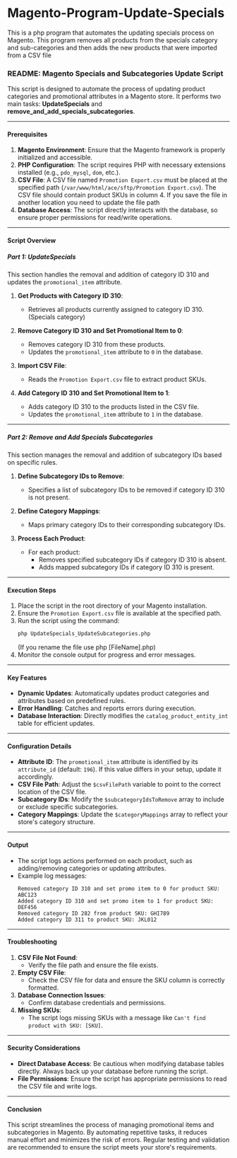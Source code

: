 # Magento-Program-Update-Specials
This is a php program that automates the updating specials process on Magento. This program removes all products from the specials category and sub-categories and then adds the new products that were imported from a CSV file
### README: Magento Specials and Subcategories Update Script

This script is designed to automate the process of updating product categories and promotional attributes in a Magento store. It performs two main tasks: **UpdateSpecials** and **remove_and_add_specials_subcategories**.

---

#### **Prerequisites**
1. **Magento Environment**: Ensure that the Magento framework is properly initialized and accessible.
2. **PHP Configuration**: The script requires PHP with necessary extensions installed (e.g., `pdo_mysql`, `dom`, etc.).
3. **CSV File**: A CSV file named `Promotion Export.csv` must be placed at the specified path (`/var/www/html/ace/sftp/Promotion Export.csv`). The CSV file should contain product SKUs in column 4. If you save the file in another location you need to update the file path
4. **Database Access**: The script directly interacts with the database, so ensure proper permissions for read/write operations.

---

#### **Script Overview**

##### **Part 1: UpdateSpecials**
This section handles the removal and addition of category ID 310 and updates the `promotional_item` attribute.

1. **Get Products with Category ID 310**:
   - Retrieves all products currently assigned to category ID 310. (Specials category)
   
2. **Remove Category ID 310 and Set Promotional Item to 0**:
   - Removes category ID 310 from these products.
   - Updates the `promotional_item` attribute to `0` in the database.

3. **Import CSV File**:
   - Reads the `Promotion Export.csv` file to extract product SKUs.

4. **Add Category ID 310 and Set Promotional Item to 1**:
   - Adds category ID 310 to the products listed in the CSV file.
   - Updates the `promotional_item` attribute to `1` in the database.

---

##### **Part 2: Remove and Add Specials Subcategories**
This section manages the removal and addition of subcategory IDs based on specific rules.

1. **Define Subcategory IDs to Remove**:
   - Specifies a list of subcategory IDs to be removed if category ID 310 is not present.

2. **Define Category Mappings**:
   - Maps primary category IDs to their corresponding subcategory IDs.

3. **Process Each Product**:
   - For each product:
     - Removes specified subcategory IDs if category ID 310 is absent.
     - Adds mapped subcategory IDs if category ID 310 is present.

---

#### **Execution Steps**
1. Place the script in the root directory of your Magento installation.
2. Ensure the `Promotion Export.csv` file is available at the specified path.
3. Run the script using the command:
   ```bash
   php UpdateSpecials_UpdateSubcategories.php
   ```
   (If you rename the file use php [FileName].php)
4. Monitor the console output for progress and error messages.

---

#### **Key Features**
- **Dynamic Updates**: Automatically updates product categories and attributes based on predefined rules.
- **Error Handling**: Catches and reports errors during execution.
- **Database Interaction**: Directly modifies the `catalog_product_entity_int` table for efficient updates.

---

#### **Configuration Details**
- **Attribute ID**: The `promotional_item` attribute is identified by its `attribute_id` (default: `196`). If this value differs in your setup, update it accordingly.
- **CSV File Path**: Adjust the `$csvFilePath` variable to point to the correct location of the CSV file.
- **Subcategory IDs**: Modify the `$subcategoryIdsToRemove` array to include or exclude specific subcategories.
- **Category Mappings**: Update the `$categoryMappings` array to reflect your store's category structure.

---

#### **Output**
- The script logs actions performed on each product, such as adding/removing categories or updating attributes.
- Example log messages:
  ```
  Removed category ID 310 and set promo item to 0 for product SKU: ABC123
  Added category ID 310 and set promo item to 1 for product SKU: DEF456
  Removed category ID 282 from product SKU: GHI789
  Added category ID 311 to product SKU: JKL012
  ```

---

#### **Troubleshooting**
1. **CSV File Not Found**:
   - Verify the file path and ensure the file exists.
2. **Empty CSV File**:
   - Check the CSV file for data and ensure the SKU column is correctly formatted.
3. **Database Connection Issues**:
   - Confirm database credentials and permissions.
4. **Missing SKUs**:
   - The script logs missing SKUs with a message like `Can't find product with SKU: [SKU]`.

---

#### **Security Considerations**
- **Direct Database Access**: Be cautious when modifying database tables directly. Always back up your database before running the script.
- **File Permissions**: Ensure the script has appropriate permissions to read the CSV file and write logs.

---

#### **Conclusion**
This script streamlines the process of managing promotional items and subcategories in Magento. By automating repetitive tasks, it reduces manual effort and minimizes the risk of errors. Regular testing and validation are recommended to ensure the script meets your store's requirements.
